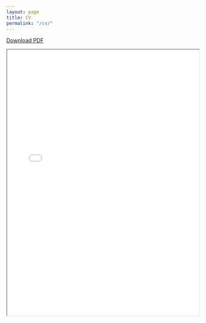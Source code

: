 ```yaml
---
layout: page
title: CV
permalink: "/cv/"
---
```


<a href="/assets/cv.pdf">Download PDF</a>

<div style="width: 100%; height:700">
<iframe src="/assets/cv.pdf" width="100%" height="700">
This browser does not support PDFs. Please download the PDF to view it: <a href="/assets/cv.pdf">Download PDF</a>
</iframe>
</div>
